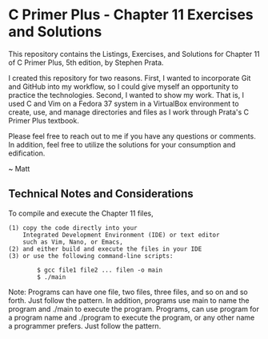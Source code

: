 # C Primer Plus - Chapter 11 Exercises and Solutions

This repository contains the Listings, Exercises, and Solutions
for Chapter 11 of C Primer Plus, 5th edition, by Stephen Prata.

I created this repository for two reasons. First, I wanted to
incorporate Git and GitHub into my workflow, so I could give
myself an opportunity to practice the technologies. Second, I
wanted to show my work. That is, I used C and Vim on a Fedora
37 system in a VirtualBox environment to create, use, and 
manage directories and files as I work through Prata's C Primer
Plus textbook.

Please feel free to reach out to me if you have any questions
or comments. In addition, feel free to utilize the solutions
for your consumption and edification.

~ Matt

Technical Notes and Considerations
-----------------------------------------------------------------

To compile and execute the Chapter 11 files, 

    (1) copy the code directly into your
        Integrated Development Environment (IDE) or text editor 
        such as Vim, Nano, or Emacs, 
    (2) and either build and execute the files in your IDE 
    (3) or use the following command-line scripts:
        
            $ gcc file1 file2 ... filen -o main
            $ ./main

Note: Programs can have one file, two files, three files, and 
      so on and so forth. Just follow the pattern. In addition, 
      programs use main to name the program and ./main to execute
      the program. Programs, can use program for a program name
      and ./program to execute the program, or any other name
      a programmer prefers. Just follow the pattern.


